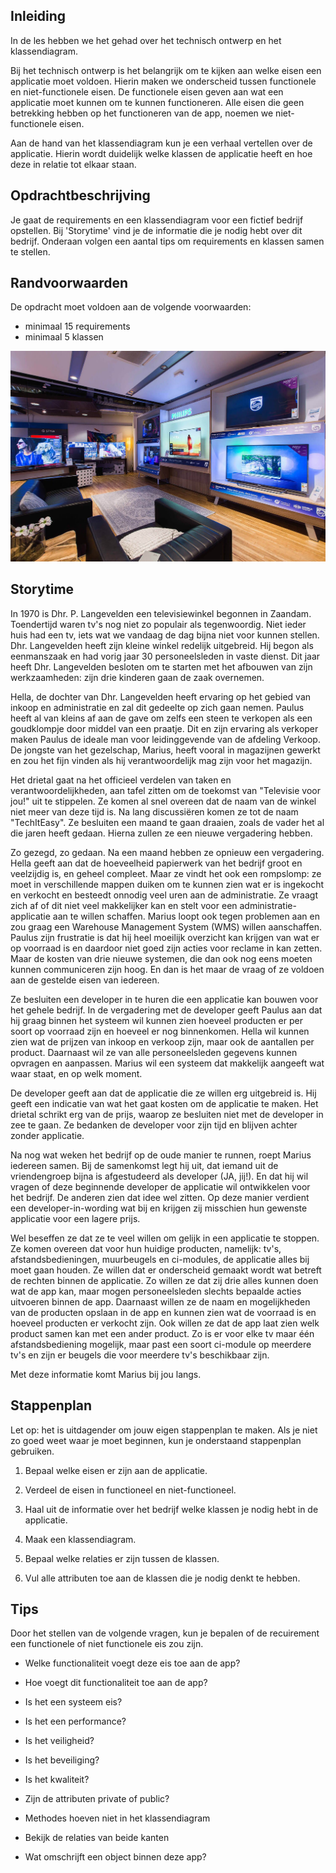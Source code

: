 ## Inleiding
In de les hebben we het gehad over het technisch ontwerp en het klassendiagram. 

Bij het technisch ontwerp is het belangrijk om te kijken aan welke eisen een applicatie moet voldoen. Hierin maken we onderscheid tussen functionele en niet-functionele eisen. De functionele eisen geven aan wat een applicatie moet kunnen om te kunnen functioneren. Alle eisen die geen betrekking hebben op het functioneren van de app, noemen we niet-functionele eisen.

Aan de hand van het klassendiagram kun je een verhaal vertellen over de applicatie. Hierin wordt duidelijk welke klassen de applicatie heeft en hoe deze in relatie tot elkaar staan.


## Opdrachtbeschrijving
Je gaat de requirements en een klassendiagram voor een fictief bedrijf opstellen. Bij 'Storytime' vind je de informatie die je nodig hebt over dit bedrijf. Onderaan volgen een aantal tips om requirements en klassen samen te stellen.

## Randvoorwaarden
De opdracht moet voldoen aan de volgende voorwaarden:

- minimaal 15 requirements
- minimaal 5 klassen

![Shop!](./assets/shop.jpg)


## Storytime 

In 1970 is Dhr. P. Langevelden een televisiewinkel begonnen in Zaandam. Toendertijd waren tv's nog niet zo populair als tegenwoordig. Niet ieder huis had een tv, iets wat we vandaag de dag bijna niet voor kunnen stellen. Dhr. Langevelden heeft zijn kleine winkel redelijk uitgebreid. Hij begon als eenmanszaak en had vorig jaar 30 personeelsleden in vaste dienst. Dit jaar heeft Dhr. Langevelden besloten om te starten met het afbouwen van zijn werkzaamheden: zijn drie kinderen gaan de zaak overnemen. 

Hella, de dochter van Dhr. Langevelden heeft ervaring op het gebied van inkoop en administratie en zal dit gedeelte op zich gaan nemen. Paulus heeft al van kleins af aan de gave om zelfs een steen te verkopen als een goudklompje door middel van een praatje. Dit en zijn ervaring als verkoper maken Paulus de ideale man voor leidinggevende van de afdeling Verkoop. De jongste van het gezelschap, Marius, heeft vooral in magazijnen gewerkt en zou het fijn vinden als hij verantwoordelijk mag zijn voor het magazijn. 

Het drietal gaat na het officieel verdelen van taken en verantwoordelijkheden, aan tafel zitten om de toekomst van "Televisie voor jou!" uit te stippelen. Ze komen al snel overeen dat de naam van de winkel niet meer van deze tijd is. Na lang discussiëren komen ze tot de naam "TechItEasy". Ze besluiten een maand te gaan draaien, zoals de vader het al die jaren heeft gedaan. Hierna zullen ze een nieuwe vergadering hebben. 

Zo gezegd, zo gedaan. Na een maand hebben ze opnieuw een vergadering. Hella geeft aan dat de hoeveelheid papierwerk van het bedrijf groot en veelzijdig is, en geheel compleet. Maar ze vindt het ook een rompslomp: ze moet in verschillende mappen duiken om te kunnen zien wat er is ingekocht en verkocht en besteedt onnodig veel uren aan de administratie. Ze vraagt zich af of dit niet veel makkelijker kan en stelt voor een administratie-applicatie aan te willen schaffen. Marius loopt ook tegen  problemen aan en zou graag een Warehouse Management System (WMS) willen aanschaffen. Paulus zijn frustratie is dat hij heel moeilijk overzicht kan krijgen van wat er op voorraad is en daardoor niet goed zijn acties voor reclame in kan zetten. Maar de kosten van drie nieuwe systemen, die dan ook nog eens moeten kunnen communiceren zijn hoog. En dan is het maar de vraag of ze voldoen aan de gestelde eisen van iedereen.

Ze besluiten een developer in te huren die een applicatie kan bouwen voor het gehele bedrijf. In de vergadering met de developer geeft Paulus aan dat hij graag binnen het systeem wil kunnen zien hoeveel producten er per soort op voorraad zijn en hoeveel er nog binnenkomen. Hella wil kunnen zien wat de prijzen van inkoop en verkoop zijn, maar ook de aantallen per product. Daarnaast wil ze van alle personeelsleden gegevens kunnen opvragen en aanpassen. Marius wil een systeem dat makkelijk aangeeft wat waar staat, en op welk moment.

De developer geeft aan dat de applicatie die ze willen erg uitgebreid is. Hij geeft een indicatie van wat het gaat kosten om de applicatie te maken. Het drietal schrikt erg van de prijs, waarop ze besluiten niet met de developer in zee te gaan. Ze bedanken de developer voor zijn tijd en blijven achter zonder applicatie. 

Na nog wat weken het bedrijf op de oude manier te runnen, roept Marius iedereen samen. Bij de samenkomst legt hij uit, dat iemand uit de vriendengroep bijna is afgestudeerd als developer (JA, jij!). En dat hij wil vragen of deze beginnende developer de applicatie wil ontwikkelen voor het bedrijf. De anderen zien dat idee wel zitten. Op deze manier verdient een developer-in-wording wat bij en krijgen zij misschien hun gewenste applicatie voor een lagere prijs. 

Wel beseffen ze dat ze te veel willen om gelijk in een applicatie te stoppen. Ze komen overeen dat voor hun huidige producten, namelijk: tv's, afstandsbedieningen, muurbeugels en ci-modules, de applicatie alles bij moet gaan houden. Ze willen dat er onderscheid gemaakt wordt wat betreft de rechten binnen de applicatie. Zo willen ze dat zij drie alles kunnen doen wat de app kan, maar mogen personeelsleden slechts bepaalde acties uitvoeren binnen de app. Daarnaast willen ze de naam en mogelijkheden van de producten opslaan in de app en kunnen zien wat de voorraad is en hoeveel producten er verkocht zijn. Ook willen ze dat de app laat zien welk product samen kan met een ander product. Zo is er voor elke tv maar één afstandsbediening mogelijk, maar past een soort ci-module op meerdere tv's en zijn er beugels die voor meerdere tv's beschikbaar zijn. 

Met deze informatie komt Marius bij jou langs.


## Stappenplan
Let op: het is uitdagender om jouw eigen stappenplan te maken. Als je niet zo goed weet waar je moet beginnen, kun je onderstaand stappenplan gebruiken.

1. Bepaal welke eisen er zijn aan de applicatie.

2. Verdeel de eisen in functioneel en niet-functioneel.

3. Haal uit de informatie over het bedrijf welke klassen je nodig hebt in de applicatie.

4. Maak een klassendiagram.

5. Bepaal welke relaties er zijn tussen de klassen.

6. Vul alle attributen toe aan de klassen die je nodig denkt te hebben.




## Tips
Door het stellen van de volgende vragen, kun je bepalen of de recuirement een functionele of niet functionele eis zou zijn.

- Welke functionaliteit voegt deze eis toe aan de app?
- Hoe voegt dit functionaliteit toe aan de app?
- Is het een systeem eis?

- Is het een performance?
- Is het veiligheid?
- Is het beveiliging?
- Is het kwaliteit?

- Zijn de attributen private of public?
- Methodes hoeven niet in het klassendiagram
- Bekijk de relaties van beide kanten
- Wat omschrijft een object binnen deze app?

